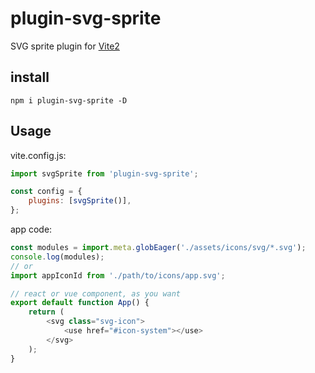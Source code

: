 # plugin-svg-sprite

SVG sprite plugin for [Vite2](https://github.com/vitejs/vite)

## install

```
npm i plugin-svg-sprite -D
```

## Usage

vite.config.js:

```javascript
import svgSprite from 'plugin-svg-sprite';

const config = {
    plugins: [svgSprite()],
};
```

app code:

```javascript
const modules = import.meta.globEager('./assets/icons/svg/*.svg');
console.log(modules);
// or
import appIconId from './path/to/icons/app.svg';

// react or vue component, as you want
export default function App() {
    return (
        <svg class="svg-icon">
            <use href="#icon-system"></use>
        </svg>
    );
}
```
